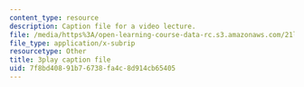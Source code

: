 ```yaml
---
content_type: resource
description: Caption file for a video lecture.
file: /media/https%3A/open-learning-course-data-rc.s3.amazonaws.com/21l-011-the-film-experience-fall-2013/7f8bd40891b76738fa4c8d914cb65405_vpJba2qIXjs.srt
file_type: application/x-subrip
resourcetype: Other
title: 3play caption file
uid: 7f8bd408-91b7-6738-fa4c-8d914cb65405
---
```

